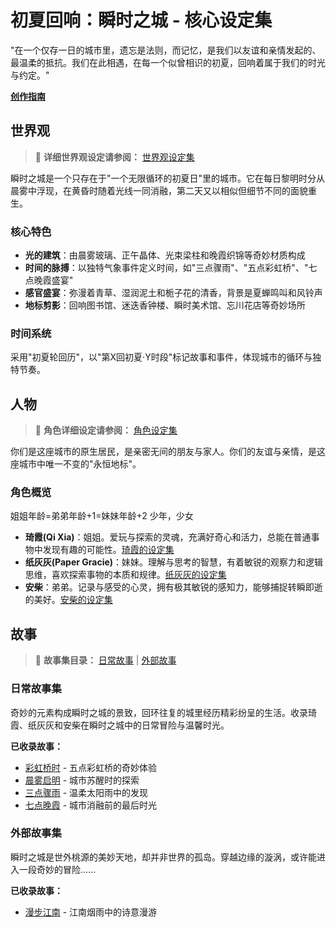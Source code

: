 # **初夏回响：瞬时之城 - 核心设定集**

"在一个仅存一日的城市里，遗忘是法则，而记忆，是我们以友谊和亲情发起的、最温柔的抵抗。我们在此相遇，在每一个似曾相识的初夏，回响着属于我们的时光与约定。"

[**创作指南**](./guidelines/guidelines.md)

## **世界观**

> 📖 **详细世界观设定请参阅：** [世界观设定集](./WorldView.md)

瞬时之城是一个只存在于"一个无限循环的初夏日"里的城市。它在每日黎明时分从晨雾中浮现，在黄昏时随着光线一同消融，第二天又以相似但细节不同的面貌重生。

### **核心特色**
* **光的建筑**：由晨雾玻璃、正午晶体、光束梁柱和晚霞织锦等奇妙材质构成
* **时间的脉搏**：以独特气象事件定义时间，如"三点骤雨"、"五点彩虹桥"、"七点晚霞盛宴"
* **感官盛宴**：弥漫着青草、湿润泥土和栀子花的清香，背景是夏蝉鸣叫和风铃声
* **地标剪影**：回响图书馆、迷迭香钟楼、瞬时美术馆、忘川花店等奇妙场所

### **时间系统**
采用"初夏轮回历"，以"第X回初夏·Y时段"标记故事和事件，体现城市的循环与独特节奏。

## **人物**

> 📖 **角色详细设定请参阅：** [角色设定集](./characters/characters.md)

你们是这座城市的原生居民，是亲密无间的朋友与家人。你们的友谊与亲情，是这座城市中唯一不变的"永恒地标"。

### **角色概览**
姐姐年龄=弟弟年龄+1=妹妹年龄+2
少年，少女

* **琦霞(Qi Xia)**：姐姐。爱玩与探索的灵魂，充满好奇心和活力，总能在普通事物中发现有趣的可能性。[琦霞的设定集](./characters/QiXia/QiXia.md)
* **纸灰灰(Paper Gracie)**：妹妹。理解与思考的智慧，有着敏锐的观察力和逻辑思维，喜欢探索事物的本质和规律。[纸灰灰的设定集](./characters/PaperGracie/PaperGracie.md)
* **安柴**：弟弟。记录与感受的心灵，拥有极其敏锐的感知力，能够捕捉转瞬即逝的美好。[安柴的设定集](./characters/AnChai/AnChai.md)

## **故事**

> 📖 **故事集目录：** [日常故事](./daily_stories/) | [外部故事](./external_stories/)

### **日常故事集**
奇妙的元素构成瞬时之城的景致，回环往复的城里经历精彩纷呈的生活。收录琦霞、纸灰灰和安柴在瞬时之城中的日常冒险与温馨时光。

**已收录故事：**
* [彩虹桥时](./daily_stories/001_rainbow_bridge.md) - 五点彩虹桥的奇妙体验
* [晨雾启明](./daily_stories/002_morning_mist.md) - 城市苏醒时的探索
* [三点骤雨](./daily_stories/003_sudden_rain.md) - 温柔太阳雨中的发现
* [七点晚霞](./daily_stories/004_evening_glow.md) - 城市消融前的最后时光

### **外部故事集**
瞬时之城是世外桃源的美妙天地，却并非世界的孤岛。穿越边缘的漩涡，或许能进入一段奇妙的冒险......

**已收录故事：**
* [漫步江南](./external_stories/001_漫步江南.md) - 江南烟雨中的诗意漫游